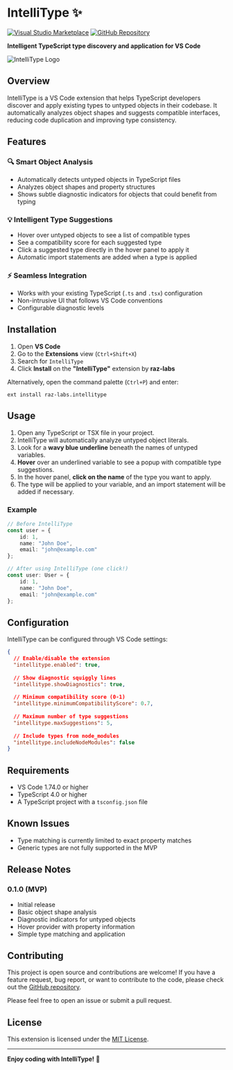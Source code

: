 # IntelliType ✨

[![Visual Studio Marketplace](https://img.shields.io/visual-studio-marketplace/v/raz-labs.intellitype?style=for-the-badge&label=Marketplace&logo=visual-studio-code&color=blue)](https://marketplace.visualstudio.com/items?itemName=raz-labs.intellitype)
[![GitHub Repository](https://img.shields.io/badge/GitHub-Repository-blue?style=for-the-badge&logo=github)](https://github.com/raziel5746/IntelliType)

**Intelligent TypeScript type discovery and application for VS Code**

![IntelliType Logo](https://raw.githubusercontent.com/raziel5746/IntelliType/main/images/icon.png)

## Overview

IntelliType is a VS Code extension that helps TypeScript developers discover and apply existing types to untyped objects in their codebase. It automatically analyzes object shapes and suggests compatible interfaces, reducing code duplication and improving type consistency.

## Features

### 🔍 Smart Object Analysis
- Automatically detects untyped objects in TypeScript files
- Analyzes object shapes and property structures
- Shows subtle diagnostic indicators for objects that could benefit from typing

### 💡 Intelligent Type Suggestions
- Hover over untyped objects to see a list of compatible types
- See a compatibility score for each suggested type
- Click a suggested type directly in the hover panel to apply it
- Automatic import statements are added when a type is applied

### ⚡ Seamless Integration
- Works with your existing TypeScript (`.ts` and `.tsx`) configuration
- Non-intrusive UI that follows VS Code conventions
- Configurable diagnostic levels

## Installation

1. Open **VS Code**
2. Go to the **Extensions** view (`Ctrl+Shift+X`)
3. Search for `IntelliType`
4. Click **Install** on the **"IntelliType"** extension by **raz-labs**

Alternatively, open the command palette (`Ctrl+P`) and enter:
```
ext install raz-labs.intellitype
```

## Usage

1. Open any TypeScript or TSX file in your project.
2. IntelliType will automatically analyze untyped object literals.
3. Look for a **wavy blue underline** beneath the names of untyped variables.
4. **Hover** over an underlined variable to see a popup with compatible type suggestions.
5. In the hover panel, **click on the name** of the type you want to apply.
6. The type will be applied to your variable, and an import statement will be added if necessary.

### Example

```typescript
// Before IntelliType
const user = {
    id: 1,
    name: "John Doe",
    email: "john@example.com"
};

// After using IntelliType (one click!)
const user: User = {
    id: 1,
    name: "John Doe",
    email: "john@example.com"
};
```

## Configuration

IntelliType can be configured through VS Code settings:

```json
{
  // Enable/disable the extension
  "intellitype.enabled": true,
  
  // Show diagnostic squiggly lines
  "intellitype.showDiagnostics": true,
  
  // Minimum compatibility score (0-1)
  "intellitype.minimumCompatibilityScore": 0.7,
  
  // Maximum number of type suggestions
  "intellitype.maxSuggestions": 5,
  
  // Include types from node_modules
  "intellitype.includeNodeModules": false
}
```

## Requirements

- VS Code 1.74.0 or higher
- TypeScript 4.0 or higher
- A TypeScript project with a `tsconfig.json` file

## Known Issues

- Type matching is currently limited to exact property matches
- Generic types are not fully supported in the MVP

## Release Notes

### 0.1.0 (MVP)

- Initial release
- Basic object shape analysis
- Diagnostic indicators for untyped objects
- Hover provider with property information
- Simple type matching and application

## Contributing

This project is open source and contributions are welcome! If you have a feature request, bug report, or want to contribute to the code, please check out the [GitHub repository](https://github.com/raziel5746/IntelliType).

Please feel free to open an issue or submit a pull request.

## License

This extension is licensed under the [MIT License](https://github.com/raziel5746/IntelliType/blob/main/LICENSE).

---

**Enjoy coding with IntelliType!** 🚀 